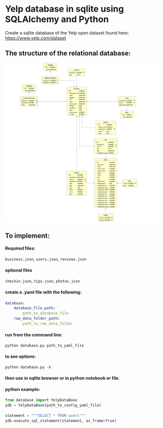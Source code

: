 # Yelp database in sqlite using SQLAlchemy and Python
Create a sqlite database of the Yelp open dataset found here: https://www.yelp.com/dataset

## The structure of the relational database:

![Entity Relationship Diagram](entity_relationship_diagram.png)

## To implement:
#### Required files:
`business.json`, `users.json`, `reviews.json`
#### optional files
`checkin.json`, `tips.json`, `photos.json`
#### create a .yaml file with the following:
```yaml
database:
    database_file_path:
        path_to_database_file
    raw_data_folder_path:
        path_to_raw_data_folder
```
#### run from the command line:
```
python database.py path_to_yaml_file
```

#### to see options:
```
python database.py -h
```

#### then use in sqlite browser or in python notebook or file.

#### python example:
```py
from database import YelpDataBase
ydb = YelpDataBase(path_to_config_yaml_file)

statement = """SELECT * FROM users"""
ydb.execute_sql_statement(statement, as_frame=True)
```